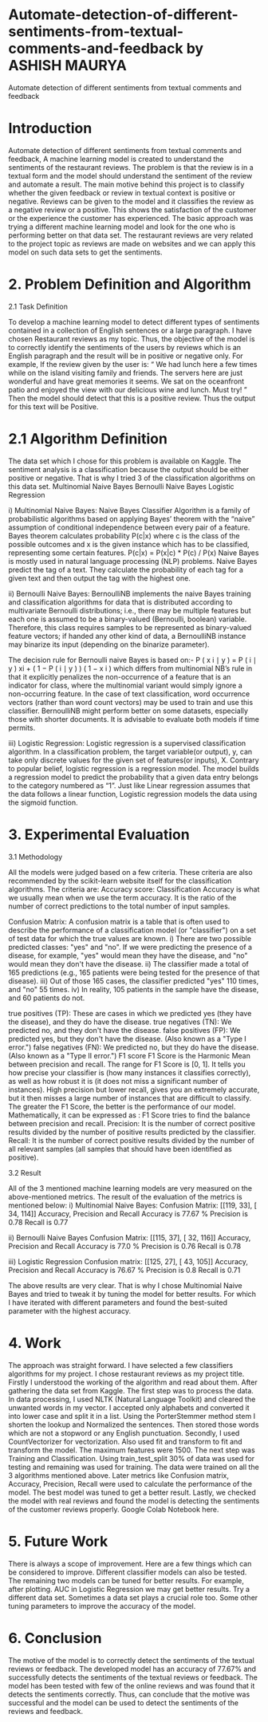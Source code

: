 # Automate-detection-of-different-sentiments-from-textual-comments-and-feedback by ASHISH MAURYA

Automate detection of different sentiments from textual comments and feedback 

# Introduction

Automate detection of different sentiments from textual comments and feedback, A machine learning model is created to understand the sentiments of the restaurant reviews. The problem is that the review is in a textual form and the model should understand the sentiment of the review and automate a result.
The main motive behind this project is to classify whether the given feedback or review in textual context is positive or negative. Reviews can be given to the model and it classifies the review as a negative review or a positive. This shows the satisfaction of the customer or the experience the customer has experienced.
The basic approach was trying a different machine learning model and look for the one who is performing better on that data set. The restaurant reviews are very related to the project topic as reviews are made on websites and we can apply this model on such data sets to get the sentiments.

# 2. Problem Definition and Algorithm

2.1 Task Definition

To develop a machine learning model to detect different types of sentiments contained in a collection of English sentences or a large paragraph.
I have chosen Restaurant reviews as my topic. Thus, the objective of the model is to correctly identify the sentiments of the users by reviews which is an English paragraph and the result will be in positive or negative only.
For example,
If the review given by the user is:
“ We had lunch here a few times while on the island visiting family and friends. The servers here are just wonderful and have great memories it seems. We sat on the oceanfront patio and enjoyed the view with our delicious wine and lunch. Must try! ”
Then the model should detect that this is a positive review. Thus the output for this text will be Positive.

# 2.1 Algorithm Definition

The data set which I chose for this problem is available on Kaggle. The sentiment analysis is a classification because the output should be either positive or negative. That is why I tried 3 of the classification algorithms on this data set.
Multinomial Naive Bayes
Bernoulli Naive Bayes
Logistic Regression

i) Multinomial Naive Bayes: Naive Bayes Classifier Algorithm is a family of probabilistic algorithms based on applying Bayes’ theorem with the “naive” assumption of conditional independence between every pair of a feature. Bayes theorem calculates probability P(c|x) where c is the class of the possible outcomes and x is the given instance which has to be classified, representing some certain features.
P(c|x) = P(x|c) * P(c) / P(x)
Naive Bayes is mostly used in natural language processing (NLP) problems. Naive Bayes predict the tag of a text. They calculate the probability of each tag for a given text and then output the tag with the highest one.

ii) Bernoulli Naive Bayes: BernoulliNB implements the naive Bayes training and classification algorithms for data that is distributed according to multivariate Bernoulli distributions; i.e., there may be multiple features but each one is assumed to be a binary-valued (Bernoulli, boolean) variable. Therefore, this class requires samples to be represented as binary-valued feature vectors; if handed any other kind of data, a BernoulliNB instance may binarize its input (depending on the binarize parameter).

The decision rule for Bernoulli naive Bayes is based on:- P ( x i ∣ y ) = P ( i ∣ y ) xi + ( 1 − P ( i ∣ y ) ) ( 1 − x i )
which differs from multinomial NB’s rule in that it explicitly penalizes the non-occurrence of a feature that is an indicator for class, where the multinomial variant would simply ignore a non-occurring feature.
In the case of text classification, word occurrence vectors (rather than word count vectors) may be used to train and use this classifier. BernoulliNB might perform better on some datasets, especially those with shorter documents. It is advisable to evaluate both models if time permits.

iii) Logistic Regression:  Logistic regression is a supervised classification algorithm. In a classification problem, the target variable(or output), y, can take only discrete values for the given set of features(or inputs), X.
Contrary to popular belief, logistic regression is a regression model. The model builds a regression model to predict the probability that a given data entry belongs to the category numbered as “1”. Just like Linear regression assumes that the data follows a linear function, Logistic regression models the data using the sigmoid function.


# 3. Experimental Evaluation

3.1 Methodology

All the models were judged based on a few criteria. These criteria are also recommended by the scikit-learn website itself for the classification algorithms. The criteria are:
Accuracy score: Classification Accuracy is what we usually mean when we use the term accuracy. It is the ratio of the number of correct predictions to the total number of input samples.

Confusion Matrix: A confusion matrix is a table that is often used to describe the performance of a classification model (or "classifier") on a set of test data for which the true values are known. i) There are two possible predicted classes: "yes" and "no". If we were predicting the presence of a disease, for example, "yes" would mean they have the disease, and "no" would mean they don't have the disease. ii) The classifier made a total of 165 predictions (e.g., 165 patients were being tested for the presence of that disease). iii) Out of those 165 cases, the classifier predicted "yes" 110 times, and "no" 55 times. iv) In reality, 105 patients in the sample have the disease, and 60 patients do not.

true positives (TP): These are cases in which we predicted yes (they have the disease), and they do have the disease.
true negatives (TN): We predicted no, and they don't have the disease.
false positives (FP): We predicted yes, but they don't have the disease. (Also known as a "Type I error.")
false negatives (FN): We predicted no, but they do have the disease. (Also known as a "Type II error.")
F1 score F1 Score is the Harmonic Mean between precision and recall. The range for F1 Score is [0, 1]. It tells you how precise your classifier is (how many instances it classifies correctly), as well as how robust it is (it does not miss a significant number of instances). High precision but lower recall, gives you an extremely accurate, but it then misses a large number of instances that are difficult to classify. The greater the F1 Score, the better is the performance of our model. Mathematically, it can be expressed as : F1 Score tries to find the balance between precision and recall.
Precision: It is the number of correct positive results divided by the number of positive results predicted by the classifier.
Recall: It is the number of correct positive results divided by the number of all relevant samples (all samples that should have been identified as positive).

3.2 Result

All of the 3 mentioned machine learning models are very measured on the above-mentioned metrics. The result of the evaluation of the metrics is mentioned below:
i) Multinomial Naive Bayes:
Confusion Matrix: [[119, 33], [ 34, 114]]
Accuracy, Precision and Recall Accuracy is 77.67 % Precision is 0.78 Recall is 0.77

ii) Bernoulli Naive Bayes
Confusion Matrix: [[115, 37], [ 32, 116]]
Accuracy, Precision and Recall Accuracy is 77.0 % Precision is 0.76 Recall is 0.78

iii) Logistic Regression
Confusion matrix: [[125, 27], [ 43, 105]]
Accuracy, Precision and Recall Accuracy is 76.67 % Precision is 0.8 Recall is 0.71

The above results are very clear. That is why I chose Multinomial Naive Bayes and tried to tweak it by tuning the model for better results. For which I have iterated with different parameters and found the best-suited parameter with the highest accuracy.

# 4. Work

The approach was straight forward. I have selected a few classifiers algorithms for my project. I chose restaurant reviews as my project title. Firstly I understood the working of the algorithm and read about them.
After gathering the data set from Kaggle. The first step was to process the data. In data processing, I used NLTK (Natural Language Toolkit) and cleared the unwanted words in my vector. I accepted only alphabets and converted it into lower case and split it in a list. Using the PorterStemmer method stem I shorten the lookup and Normalized the sentences. Then stored those words which are not a stopword or any English punctuation.
Secondly, I used CountVectorizer for vectorization. Also used fit and transform to fit and transform the model. The maximum features were 1500.
The next step was Training and Classification. Using train_test_split 30% of data was used for testing and remaining was used for training. The data were trained on all the 3 algorithms mentioned above.
Later metrics like Confusion matrix, Accuracy, Precision, Recall were used to calculate the performance of the model.
The best model was tuned to get a better result.
Lastly, we checked the model with real reviews and found the model is detecting the sentiments of the customer reviews properly.
Google Colab Notebook here.

# 5. Future Work

There is always a scope of improvement. Here are a few things which can be considered to improve. Different classifier models can also be tested.
The remaining two models can be tuned for better results. For example, after plotting. AUC in Logistic Regression we may get better results.
Try a different data set. Sometimes a data set plays a crucial role too.
Some other tuning parameters to improve the accuracy of the model.

# 6. Conclusion

The motive of the model is to correctly detect the sentiments of the textual reviews or feedback. The developed model has an accuracy of 77.67% and successfully detects the sentiments of the textual reviews or feedback. The model has been tested with few of the online reviews and was found that it detects the sentiments correctly. Thus, can conclude that the motive was successful and the model can be used to detect the sentiments of the reviews and feedback.

